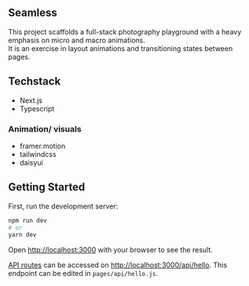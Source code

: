 ## Seamless

This project scaffolds a full-stack photography playground with a heavy emphasis on micro and macro animations.  
It is an exercise in layout animations and transitioning states between pages.

## Techstack

- Next.js
- Typescript

### Animation/ visuals

- framer.motion
- tailwindcss
- daisyui

## Getting Started

First, run the development server:

```bash
npm run dev
# or
yarn dev
```

Open [http://localhost:3000](http://localhost:3000) with your browser to see the result.

[API routes](https://nextjs.org/docs/api-routes/introduction) can be accessed on [http://localhost:3000/api/hello](http://localhost:3000/api/hello). This endpoint can be edited in `pages/api/hello.js`.
